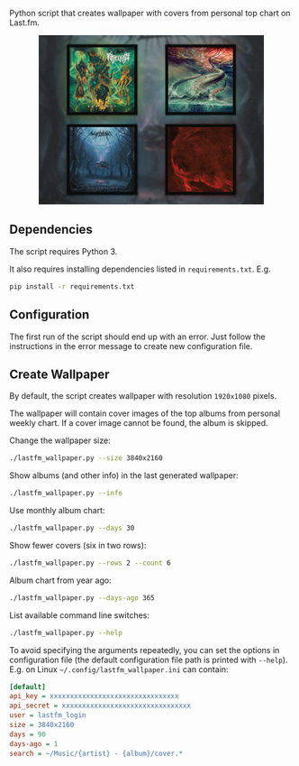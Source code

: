 Python script that creates wallpaper with covers from personal top chart on
Last.fm.

<p align="center"> 
  <img src="preview.png?raw=true" width="400"/>
</p>

## Dependencies

The script requires Python 3.

It also requires installing dependencies listed in `requirements.txt`. E.g.

```bash
pip install -r requirements.txt
```

## Configuration

The first run of the script should end up with an error. Just follow the
instructions in the error message to create new configuration file.

## Create Wallpaper

By default, the script creates wallpaper with resolution `1920x1080` pixels.

The wallpaper will contain cover images of the top albums from personal weekly
chart. If a cover image cannot be found, the album is skipped.

Change the wallpaper size:

```bash
./lastfm_wallpaper.py --size 3840x2160
```

Show albums (and other info) in the last generated wallpaper:

```bash
./lastfm_wallpaper.py --info
```

Use monthly album chart:

```bash
./lastfm_wallpaper.py --days 30
```

Show fewer covers (six in two rows):

```bash
./lastfm_wallpaper.py --rows 2 --count 6
```

Album chart from year ago:

```bash
./lastfm_wallpaper.py --days-ago 365
```

List available command line switches:

```bash
./lastfm_wallpaper.py --help
```

To avoid specifying the arguments repeatedly, you can set the options
in configuration file (the default configuration file path is printed with
`--help`). E.g. on Linux `~/.config/lastfm_wallpaper.ini` can contain:

```ini
[default]
api_key = xxxxxxxxxxxxxxxxxxxxxxxxxxxxxxxx
api_secret = xxxxxxxxxxxxxxxxxxxxxxxxxxxxxxxx
user = lastfm_login
size = 3840x2160
days = 90
days-ago = 1
search = ~/Music/{artist} - {album}/cover.*
```
